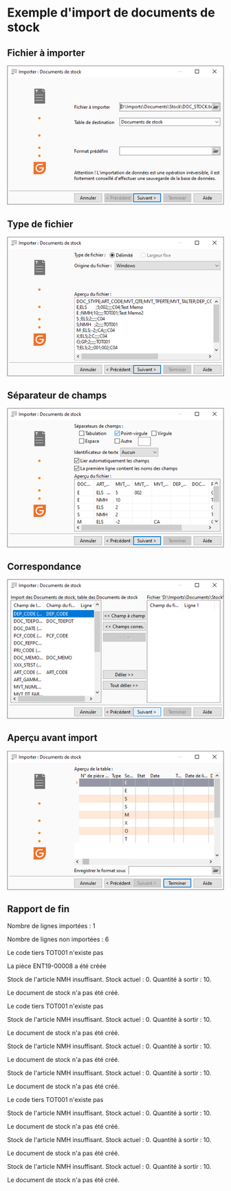 # Exemple d'import de documents de stock
## Fichier à importer


![](../assets/images/3/FichierImporter.png)


## Type de fichier


![](../assets/images/3/TypeFichier.png)


## Séparateur de champs


![](../assets/images/3/SeparateurChamps.png)


## Correspondance


![](../assets/images/3/Correspondance.png)


## Aperçu avant import


![](../assets/images/3/ApercuAvantImport.png)


## Rapport de fin


Nombre de lignes importées : 1


Nombre de lignes non importées : 6


Le code tiers TOT001 n'existe pas


La pièce ENT19-00008 a été créée


Stock de l'article NMH insuffisant. Stock actuel 
 : 0. Quantité à sortir : 10.


Le document de stock n'a pas été créé.


Le code tiers TOT001 n'existe pas


Stock de l'article NMH insuffisant. Stock actuel 
 : 0. Quantité à sortir : 10.


Le document de stock n'a pas été créé.


Stock de l'article NMH insuffisant. Stock actuel 
 : 0. Quantité à sortir : 10.


Le document de stock n'a pas été créé.


Stock de l'article NMH insuffisant. Stock actuel 
 : 0. Quantité à sortir : 10.


Le document de stock n'a pas été créé.


Le code tiers TOT001 n'existe pas


Stock de l'article NMH insuffisant. Stock actuel 
 : 0. Quantité à sortir : 10.


Le document de stock n'a pas été créé.


Stock de l'article NMH insuffisant. Stock actuel 
 : 0. Quantité à sortir : 10.


Le document de stock n'a pas été créé.


Stock de l'article NMH insuffisant. Stock actuel 
 : 0. Quantité à sortir : 10.


Le document de stock n'a pas été créé.


